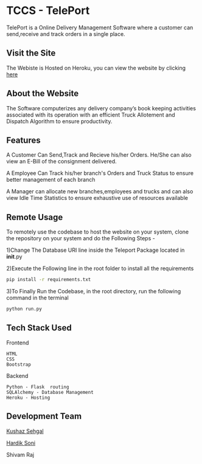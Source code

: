 # TCCS - TelePort
TelePort is a Online Delivery Management Software where a customer can 
send,receive and track orders in a single place.
## Visit the Site
The Webiste is Hosted on Heroku, you can view the website by clicking [here](https://tccs-teleport.herokuapp.com/) 
## About the Website
The Software computerizes any delivery company’s book keeping activities associated with its 
operation with an efficient Truck Allotement and Dispatch Algorithm to ensure productivity.
## Features
A Customer Can Send,Track and Recieve his/her Orders. He/She can also view an E-Bill of the consignment delivered.

A Employee Can Track his/her branch's Orders and Truck Status to ensure better management of each branch

A Manager can allocate new branches,employees and trucks and can also view Idle Time Statistics to ensure exhaustive use of resources available
## Remote Usage
To remotely use the codebase to host the website on your system, clone the repository on your system and do the Following Steps -

1)Change The Database URI line inside the Teleport Package located in __init__.py

2)Execute the Following line in the root folder to install all the requirements
```bash
pip install -r requirements.txt
```
3)To Finally Run the Codebase, in the root directory, run the following command in the terminal
```python
python run.py
```

## Tech Stack Used
Frontend

    HTML
    CSS
    Bootstrap

Backend

    Python - Flask  routing
    SQLAlchemy - Database Management
    Heroku - Hosting

## Development Team
[Kushaz Sehgal](https://github.com/kushazsehgal)

[Hardik Soni](https://github.com/iamhardikat11)

Shivam Raj

